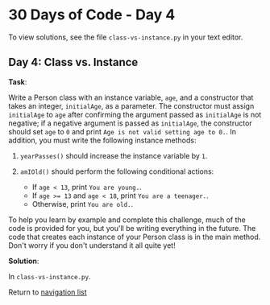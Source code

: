 # 30 Days of Code - Day 4

To view solutions, see the file `class-vs-instance.py` in your text editor.

## Day 4: Class vs. Instance

**Task**:

Write a Person class with an instance variable, `age`, and a constructor that takes an integer, `initialAge`,
as a parameter. The constructor must assign `initialAge` to `age` after confirming the argument passed as `initialAge`
is not negative; if a negative argument is passed as `initialAge`, the constructor should set `age` to `0` and print
`Age is not valid setting age to 0.`. In addition, you must write the following instance methods:

1. `yearPasses()` should increase the instance variable by `1`.

2. `amIOld()` should perform the following conditional actions:
    * If `age < 13`, print `You are young.`.
    * If `age >= 13` and `age < 18`, print `You are a teenager.`.
    * Otherwise, print `You are old.`.

To help you learn by example and complete this challenge, much of the code is provided for you,
but you'll be writing everything in the future. The code that creates each instance of your Person class is in
the main method. Don't worry if you don't understand it all quite yet!

**Solution**:

In `class-vs-instance.py`.

Return to [navigation list](/README.md "navigation list")
